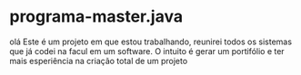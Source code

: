 # programa-master.java
olá 
Este é um projeto em que estou trabalhando, reunirei todos os sistemas que já codei na facul em um software.
O intuito é gerar um portifólio e ter mais esperiência na criação total de um projeto
